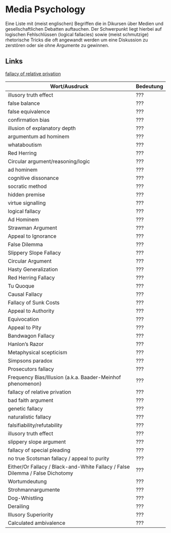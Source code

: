 # Media Psychology

Eine Liste mit (meist englischen) Begriffen die in Dikursen über Medien und
gesellschaftlichen Debatten auftauchen. Der Schwerpunkt liegt hierbei auf
logischen Fehlschlüssen (logical fallacies) sowie (meist schmutzige) rhetorische
Tricks die oft angewandt werden um eine Diskussion zu zerstören oder sie ohne
Argumente zu gewinnen.

## Links

[fallacy of relative privation](https://philosophy.stackexchange.com/questions/24622/what-fallacy-dismisses-problems-by-presenting-bigger-problems#:~:text=This%20is%20officially%20called%20the,not%20worthy%20of%20serious%20discussion.)

| Wort/Ausdruck                                                                 | Bedeutung |
| ----------------------------------------------------------------------------- | --------- |
| illusory truth effect                                                         | ???       |
| false balance                                                                 | ???       |
| false equivalence                                                             | ???       |
| confirmation bias                                                             | ???       |
| illusion of explanatory depth                                                 | ???       |
| argumentum ad hominem                                                         | ???       |
| whataboutism                                                                  | ???       |
| Red Herring                                                                   | ???       |
| Circular argument/reasoning/logic                                             | ???       |
| ad hominem                                                                    | ???       |
| cognitive dissonance                                                          | ???       |
| socratic method                                                               | ???       |
| hidden premise                                                                | ???       |
| virtue signalling                                                             | ???       |
| logical fallacy                                                               | ???       |
| Ad Hominem                                                                    | ???       |
| Strawman Argument                                                             | ???       |
| Appeal to Ignorance                                                           | ???       |
| False Dilemma                                                                 | ???       |
| Slippery Slope Fallacy                                                        | ???       |
| Circular Argument                                                             | ???       |
| Hasty Generalization                                                          | ???       |
| Red Herring Fallacy                                                           | ???       |
| Tu Quoque                                                                     | ???       |
| Causal Fallacy                                                                | ???       |
| Fallacy of Sunk Costs                                                         | ???       |
| Appeal to Authority                                                           | ???       |
| Equivocation                                                                  | ???       |
| Appeal to Pity                                                                | ???       |
| Bandwagon Fallacy                                                             | ???       |
| Hanlon’s Razor                                                                | ???       |
| Metaphysical scepticism                                                       | ???       |
| Simpsons paradox                                                              | ???       |
| Prosecutors fallacy                                                           | ???       |
| Frequency Bias/Illusion (a.k.a. Baader-Meinhof phenomenon)                    | ???       |
| fallacy of relative privation                                                 | ???       |
| bad faith argument                                                            | ???       |
| genetic fallacy                                                               | ???       |
| naturalistic fallacy                                                          | ???       |
| falsifiability/refutability                                                   | ???       |
| illusory truth effect                                                         | ???       |
| slippery slope argument                                                       | ???       |
| fallacy of special pleading                                                   | ???       |
| no true Scotsman fallacy / appeal to purity                                   | ???       |
| Either/Or Fallacy / Black-and-White Fallacy / False Dilemma / False Dichotomy | ???       |
| Wortumdeutung                                                                 | ???       |
| Strohmannargumente                                                            | ???       |
| Dog-Whistling                                                                 | ???       |
| Derailing                                                                     | ???       |
| Illusory Superiority                                                          | ???       |
| Calculated ambivalence                                                        | ???       |
